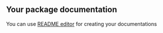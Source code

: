 ## Your package documentation
You can use [README editor](https://readme.so/editor) for creating your documentations
